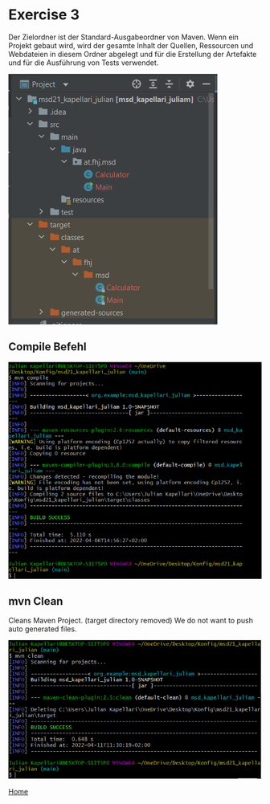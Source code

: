 # Exercise 3

Der Zielordner ist der Standard-Ausgabeordner von Maven. Wenn ein Projekt gebaut  wird, wird der gesamte Inhalt der Quellen, Ressourcen und Webdateien in diesem Ordner abgelegt und für die Erstellung der Artefakte und für die Ausführung von Tests verwendet.

![target Ordner](autoCreated.PNG)

## Compile Befehl

![Compile Maven](mvnCompile.PNG)

## mvn Clean

Cleans Maven Project. (target directory removed)
We do not want to push auto generated files.

![mvn Clean](mvnClean.PNG)

[Home](README-Kapellari-Julian.md)
